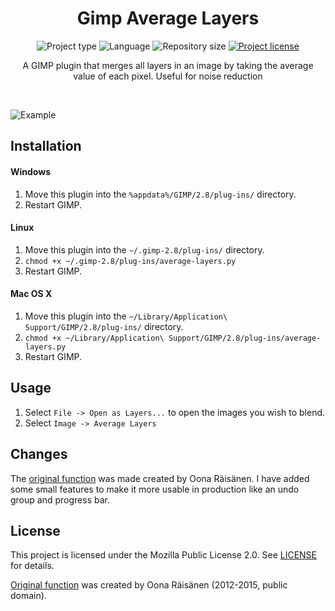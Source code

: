 <!-- Project Header -->
<div align="center">
  <h1 class="projectName">Gimp Average Layers</h1>

  <p class="projectBadges">
    <img src="https://img.shields.io/badge/type-GIMP_Plugin-2196f3.svg" alt="Project type" title="Project type"/>
    <img src="https://img.shields.io/github/languages/top/jerboa88/gimp-average-layers.svg" alt="Language" title="Language"/>
    <img src="https://img.shields.io/github/repo-size/jerboa88/gimp-average-layers.svg" alt="Repository size" title="Repository size"/>
    <a href="LICENSE">
      <img src="https://img.shields.io/github/license/jerboa88/gimp-average-layers.svg" alt="Project license" title="Project license"/>
    </a>
  </p>
  
  <p class="projectDesc" data-exposition="A plugin for the image editor GIMP that merges all layers in an image by taking the average value of each pixel. Forked from an existing plugin, my version adds useful features like undo support and a progress bar. This project was a great introduction to Gimp-Python and the PDB (procedural database) API.">
    A GIMP plugin that merges all layers in an image by taking the average value of each pixel. Useful for noise reduction
  </p>
  
  <br/>
</div>


![Example](/example.png?raw=true "Example")


## Installation

#### Windows
1. Move this plugin into the `%appdata%/GIMP/2.8/plug-ins/` directory.
2. Restart GIMP.


#### Linux
1. Move this plugin into the `~/.gimp-2.8/plug-ins/` directory.
2. `chmod +x ~/.gimp-2.8/plug-ins/average-layers.py`
3. Restart GIMP.


#### Mac OS X
1. Move this plugin into the `~/Library/Application\ Support/GIMP/2.8/plug-ins/` directory.
2. `chmod +x ~/Library/Application\ Support/GIMP/2.8/plug-ins/average-layers.py`
3. Restart GIMP.


## Usage
1. Select `File -> Open as Layers...` to open the images you wish to blend.
2. Select `Image -> Average Layers`


## Changes
The [original function][1] was made created by Oona Räisänen. I have added some small features to make it more usable in production like an undo group and progress bar.


## License
This project is licensed under the Mozilla Public License 2.0. See [LICENSE](LICENSE) for details.

[Original function][1] was created by Oona Räisänen (2012-2015, public domain).


[1]: https://github.com/windytan/gimp-average-layers
